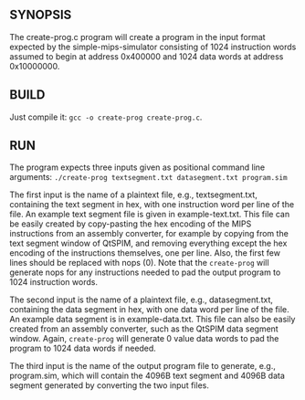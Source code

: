 
SYNOPSIS
-----
The create-prog.c program will create a program in the input format expected by the simple-mips-simulator consisting of 1024 instruction words assumed to begin at address 0x400000 and 1024 data words at address 0x10000000.

BUILD
-----
Just compile it: `gcc -o create-prog create-prog.c`.

RUN
-----
The program expects three inputs given as positional command line arguments:
```./create-prog textsegment.txt datasegment.txt program.sim```

The first input is the name of a plaintext file, e.g., textsegment.txt, containing the text segment in hex, with one instruction word per line of the file. An example text segment file is given in example-text.txt. This file can be easily created by copy-pasting the hex encoding of the MIPS instructions from an assembly converter, for example by copying from the text segment window of QtSPIM, and removing everything except the hex encoding of the instructions themselves, one per line. Also, the first few lines should be replaced with nops (0). Note that the `create-prog` will generate nops for any instructions needed to pad the output program to 1024 instruction words.

The second input is the name of a plaintext file, e.g., datasegment.txt, containing the data segment in hex, with one data word per line of the file. An example data segment is in example-data.txt. This file can also be easily created from an assembly converter, such as the QtSPIM data segment window.  Again, `create-prog` will generate 0 value data words to pad the program to 1024 data words if needed.

The third input is the name of the output program file to generate, e.g., program.sim, which will contain the 4096B text segment and 4096B data segment generated by converting the two input files.

